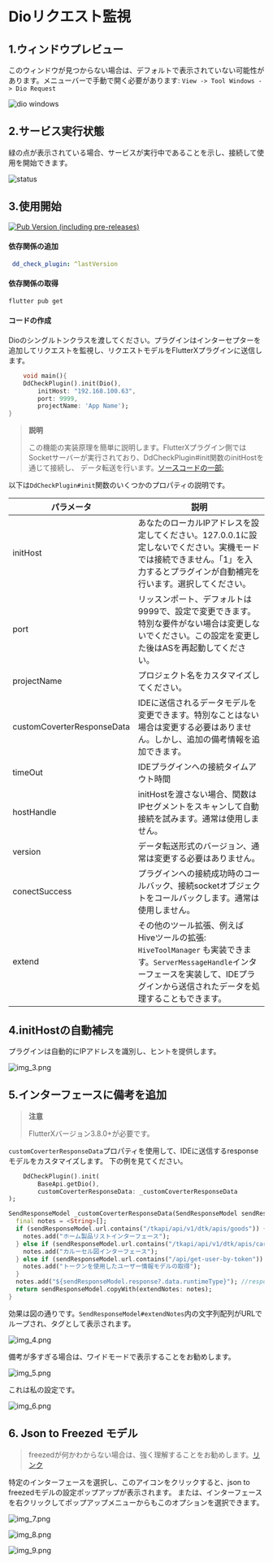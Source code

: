 # Dioリクエスト監視

## 1.ウィンドウプレビュー

このウィンドウが見つからない場合は、デフォルトで表示されていない可能性があります。メニューバーで手動で開く必要があります: `View -> Tool Windows -> Dio Request`

![dio windows](../../assets/images/_dio_01.png)

## 2.サービス実行状態

緑の点が表示されている場合、サービスが実行中であることを示し、接続して使用を開始できます。

![status](../../assets/images/img_2.png)

## 3.使用開始

[![Pub Version (including pre-releases)](https://img.shields.io/pub/v/dd_check_plugin)](https://pub.dev/packages/dd_check_plugin)

#### 依存関係の追加

```yaml
 dd_check_plugin: ^lastVersion
```

#### 依存関係の取得

```bash
flutter pub get
```

#### コードの作成

Dioのシングルトンクラスを渡してください。プラグインはインターセプターを追加してリクエストを監視し、リクエストモデルをFlutterXプラグインに送信します。

```dart
    void main(){
    DdCheckPlugin().init(Dio(),
        initHost: "192.168.100.63",
        port: 9999,
        projectName: 'App Name');
}
```

> **説明**
>
> この機能の実装原理を簡単に説明します。FlutterXプラグイン側ではSocketサーバーが実行されており、DdCheckPlugin#init関数のinitHostを通じて接続し、
> データ転送を行います。[ソースコードの一部:](https://github.com/mdddj/dd_flutter_idea_plugin/blob/d5a57dcf769fd59c383fd89d21e6f6503bff948c/src/main/kotlin/shop/itbug/fluttercheckversionx/socket/service/DioApiService.kt#L112)

以下は`DdCheckPlugin#init`関数のいくつかのプロパティの説明です。

| パラメータ | 説明 |
|---|---|
| initHost | あなたのローカルIPアドレスを設定してください。127.0.0.1に設定しないでください。実機モードでは接続できません。「1」を入力するとプラグインが自動補完を行います。選択してください。 |
| port | リッスンポート、デフォルトは9999で、設定で変更できます。特別な要件がない場合は変更しないでください。この設定を変更した後はASを再起動してください。 |
| projectName | プロジェクト名をカスタマイズしてください。 |
| customCoverterResponseData | IDEに送信されるデータモデルを変更できます。特別なことはない場合は変更する必要はありません。しかし、追加の備考情報を追加できます。 |
| timeOut | IDEプラグインへの接続タイムアウト時間 |
| hostHandle | initHostを渡さない場合、関数はIPセグメントをスキャンして自動接続を試みます。通常は使用しません。 |
| version | データ転送形式のバージョン、通常は変更する必要はありません。 |
| conectSuccess | プラグインへの接続成功時のコールバック、接続socketオブジェクトをコールバックします。通常は使用しません。 |
| extend | その他のツール拡張、例えばHiveツールの拡張: `HiveToolManager` も実装できます。`ServerMessageHandle`インターフェースを実装して、IDEプラグインから送信されたデータを処理することもできます。 |


## 4.initHostの自動補完

プラグインは自動的にIPアドレスを識別し、ヒントを提供します。

![img_3.png](../../assets/images/img_3.png)

## 5.インターフェースに備考を追加

> **注意**
>
> FlutterXバージョン3.8.0+が必要です。

`customCoverterResponseData`プロパティを使用して、IDEに送信するresponseモデルをカスタマイズします。
下の例を見てください。

```dart
    DdCheckPlugin().init(
        BaseApi.getDio(),
        customCoverterResponseData: _customCoverterResponseData
);

SendResponseModel _customCoverterResponseData(SendResponseModel sendResponseModel) {
  final notes = <String>[];
  if (sendResponseModel.url.contains("/tkapi/api/v1/dtk/apis/goods")) {
    notes.add("ホーム製品リストインターフェース");
  } else if (sendResponseModel.url.contains("/tkapi/api/v1/dtk/apis/carousel-list")) {
    notes.add("カルーセル図インターフェース");
  } else if (sendResponseModel.url.contains("/api/get-user-by-token")) {
    notes.add("トークンを使用したユーザー情報モデルの取得");
  }
  notes.add("${sendResponseModel.response?.data.runtimeType}"); //response戻り値の型を追加
  return sendResponseModel.copyWith(extendNotes: notes);
}
```

効果は図の通りです。`SendResponseModel#extendNotes`内の文字列配列がURLでループされ、タグとして表示されます。

![img_4.png](../../assets/images/img_4.png)

備考が多すぎる場合は、ワイドモードで表示することをお勧めします。

![img_5.png](../../assets/images/img_5.png)

これは私の設定です。

![img_6.png](../../assets/images/img_6.png)

## 6. Json to Freezed モデル

> freezedが何かわからない場合は、強く理解することをお勧めします。[リンク](https://pub.dev/packages/freezed)

特定のインターフェースを選択し、このアイコンをクリックすると、json to freezedモデルの設定ポップアップが表示されます。
または、インターフェースを右クリックしてポップアップメニューからもこのオプションを選択できます。

![img_7.png](../../assets/images/img_7.png)

![img_8.png](../../assets/images/img_8.png)

![img_9.png](../../assets/images/img_9.png)
